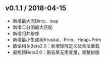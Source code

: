 ## v0.1.1 / 2018-04-15

* 新增最大流Dinic、isap
* 新增二分图最大匹配
* 新增归并排序
* 新增最小生成树Kruskal、Prim、Heap+Prim
* 数论相关Beta2.0：新增矩阵定义及乘法重载
* 最短路Beta2.0：删去某无用变量，调整排版
